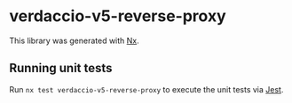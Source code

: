 # verdaccio-v5-reverse-proxy

This library was generated with [Nx](https://nx.dev).

## Running unit tests

Run `nx test verdaccio-v5-reverse-proxy` to execute the unit tests via [Jest](https://jestjs.io).
